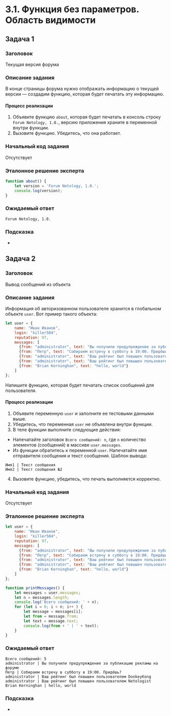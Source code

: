 # 3.1. Функция без параметров. Область видимости

## Задача 1

### Заголовок

Текущая версия форума

### Описание задания

В конце страницы форума нужно отображать информацию о текущей версии — создадим функцию, которая будет печатать эту информацию.

#### Процесс реализации
1. Объявите функцию `about`, которая будет печатать в консоль строку `Forum Netology, 1.0.`, версию приложения храните в переменной внутри функции.
2. Вызовите функцию. Убедитесь, что она работает.


### Начальный код задания

Отсутствует

### Эталонное решение эксперта

```js
function about() {
    let version = 'Forum Netology, 1.0.';
    console.log(version);
}
```

### Ожидаемый ответ

```
Forum Netology, 1.0.
```

### Подсказка

-

## Задача 2

### Заголовок

Вывод сообщений из объекта

### Описание задания

Информация об авторизованном пользователе хранится в глобальном объекте `user`. Вот пример такого объекта:

```js
let user = {
    name: "Иван Иванов",
    login: "killer504",
    reputation: 97,
    messages: [
      {from: "administrator", text: "Вы получили предупреждение за публикацию рекламы на форуме"},
      {from: "Петр", text: "Собираем встречу в субботу в 19:00. Придёшь?"},
      {from: "administrator", text: "Ваш рейтинг был повышен пользователем DonkeyKong"},
      {from: "administrator", text: "Ваш рейтинг был повышен пользователем Netologist"},
      {from: "Brian Kerninghan", text: "hello, world"}
    ]
};
```

Напишите функцию, которая будет печатать список сообщений для пользователя.

#### Процесс реализации

1. Объявите переменную `user` и заполните ее тестовыми данными выше.
2. Убедитесь, что переменная `user` не объявлена внутри функции.
3. В теле функции выполните следующие действия:

* Напечатайте заголовок `Всего сообщений: n`, где `n` количество элементов (сообщений) в массиве `user.messages`.
* Из функции обратитесь к переменной `user`. Напечатайте имя отправителя сообщения и текст сообщения. Шаблон вывода:

```
Имя1 | Текст сообщения
Имя2 | Текст сообщения №2
```
4. Вызовите функцию, убедитесь, что печать выполняется корректно.


### Начальный код задания

Отсутствует

### Эталонное решение эксперта

```js
let user = {
    name: "Иван Иванов",
    login: "killer504",
    reputation: 97,
    messages: [
      {from: "administrator", text: "Вы получили предупреждение за публикацию рекламы на форуме"},
      {from: "Петр", text: "Собираем встречу в субботу в 19:00. Придёшь?"},
      {from: "administrator", text: "Ваш рейтинг был повышен пользователем DonkeyKong"},
      {from: "administrator", text: "Ваш рейтинг был повышен пользователем Netologist"},
      {from: "Brian Kerninghan", text: "hello, world"}
    ]
};

function printMessages() {
    let messages = user.messages;
    let n = messages.length;
    console.log('Всего сообщений: ' + n);
    for (let i = 0; i < n; i++ ) {
        let message = messages[i];
        let from = message.from;
        let text = message.text;
        console.log(from + ' | ' + text);
    }
}
```

### Ожидаемый ответ
```
Всего сообщений: 5
administrator | Вы получили предупреждение за публикацию рекламы на форуме
Петр | Собираем встречу в субботу в 19:00. Придёшь?
administrator | Ваш рейтинг был повышен пользователем DonkeyKong
administrator | Ваш рейтинг был повышен пользователем Netologist
Brian Kerninghan | hello, world
```

### Подсказка

-
